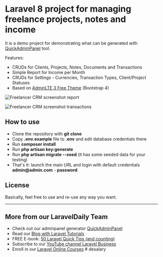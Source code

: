 # Laravel 8 project for managing freelance projects, notes and income

It is a demo project for demonstrating what can be generated with [QuickAdminPanel](https://quickadminpanel.com) tool.

Features:
- CRUDs for Clients, Projects, Notes, Documents and Transactions
- Simple Report for Income per Month
- CRUDs for Settings - Currencies, Transaction Types, Client/Project Statuses
- Based on [AdminLTE 3 Free Theme](https://adminlte.io/themes/dev/AdminLTE/index.html) (Bootstrap 4)

![Freelancer CRM screenshot report](https://laraveldaily.com/wp-content/uploads/2019/09/freelancer-crm-report.png)

![Freelancer CRM screenshot transactions](https://laraveldaily.com/wp-content/uploads/2019/09/freelancer-crm-transactions.png)

## How to use

- Clone the repository with __git clone__
- Copy __.env.example__ file to __.env__ and edit database credentials there
- Run __composer install__
- Run __php artisan key:generate__
- Run __php artisan migrate --seed__ (it has some seeded data for your testing)
- That's it: launch the main URL and login with default credentials __admin@admin.com__ - __password__

## License

Basically, feel free to use and re-use any way you want.

---

## More from our LaravelDaily Team

- Check out our adminpanel generator [QuickAdminPanel](https://quickadminpanel.com)
- Read our [Blog with Laravel Tutorials](https://laraveldaily.com)
- FREE E-book: [50 Laravel Quick Tips (and counting)](https://laraveldaily.com/free-e-book-40-laravel-quick-tips-and-counting/)
- Subscribe to our [YouTube channel Laravel Business](https://www.youtube.com/channel/UCTuplgOBi6tJIlesIboymGA)
- Enroll in our [Laravel Online Courses](https://laraveldaily.teachable.com/)
#   d e s a l a r y  
 
